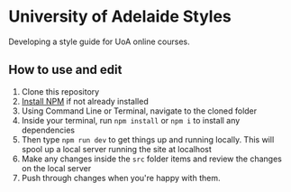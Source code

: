 # University of Adelaide Styles

Developing a style guide for UoA online courses.

## How to use and edit

1. Clone this repository
2. [Install NPM](https://nodejs.org/en/download/) if not already installed
3. Using Command Line or Terminal, navigate to the cloned folder
4. Inside your terminal, run `npm install` or `npm i` to install any dependencies
5. Then type ```npm run dev``` to get things up and running locally. This will spool up a local server running the site at localhost
6. Make any changes inside the `src` folder items and review the changes on the local server
7. Push through changes when you're happy with them.

